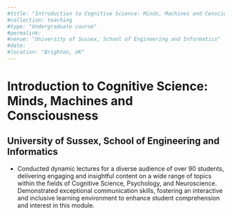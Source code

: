 ```yaml
---
#title: "Introduction to Cognitive Science: Minds, Machines and Consciousness"
#collection: teaching
#type: "Undergraduate course"
#permalink:
#venue: "University of Sussex, School of Engineering and Informatics"
#date: 
#location: "Brighton, UK"
---
```


# Introduction to Cognitive Science: Minds, Machines and Consciousness
## University of Sussex, School of Engineering and Informatics 

- Conducted dynamic lectures for a diverse audience of over 90 students, delivering engaging and insightful content on a wide range of topics within the fields of Cognitive Science, Psychology, and Neuroscience. Demonstrated exceptional communication skills, fostering an interactive and inclusive learning environment to enhance student comprehension and interest in this module.